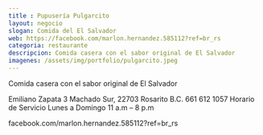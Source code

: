 ```yaml
---
title : Pupusería Pulgarcito
layout: negocio
slogan: Comida del El Salvador
web: https://facebook.com/marlon.hernandez.585112?ref=br_rs
categoria: restaurante
descripcion: Comida casera con el sabor original de El Salvador 
imagenes: /assets/img/portfolio/pulgarcito.jpeg
---
```


Comida casera con el sabor original de El Salvador 

Emiliano Zapata 3 
Machado Sur, 22703 Rosarito B.C. 
661 612 1057
Horario de Servicio 
Lunes a Domingo 
11 a.m – 8 p.m 

facebook.com/marlon.hernandez.585112?ref=br_rs